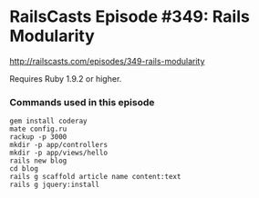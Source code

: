 # RailsCasts Episode #349: Rails Modularity

http://railscasts.com/episodes/349-rails-modularity

Requires Ruby 1.9.2 or higher.

### Commands used in this episode

```
gem install coderay
mate config.ru
rackup -p 3000
mkdir -p app/controllers
mkdir -p app/views/hello
rails new blog
cd blog
rails g scaffold article name content:text
rails g jquery:install
```
